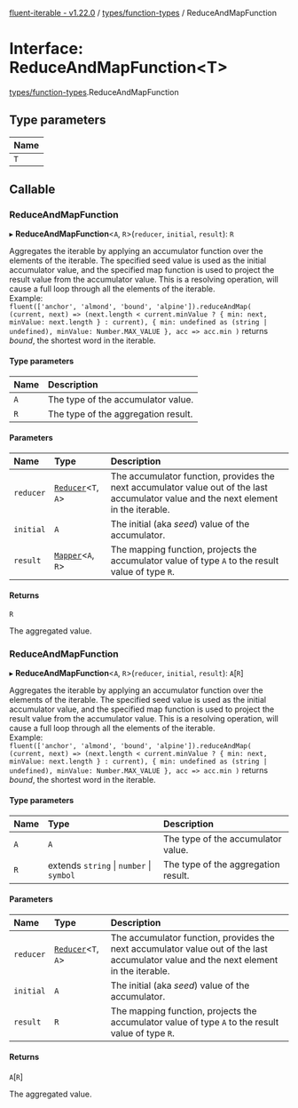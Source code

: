 [fluent-iterable - v1.22.0](../README.md) / [types/function-types](../modules/types_function_types.md) / ReduceAndMapFunction

# Interface: ReduceAndMapFunction<T\>

[types/function-types](../modules/types_function_types.md).ReduceAndMapFunction

## Type parameters

| Name |
| :------ |
| `T` |

## Callable

### ReduceAndMapFunction

▸ **ReduceAndMapFunction**<`A`, `R`\>(`reducer`, `initial`, `result`): `R`

Aggregates the iterable by applying an accumulator function over the elements of the iterable. The specified seed value is used as the initial accumulator value, and the specified map function is used to project the result value from the accumulator value. This is a resolving operation, will cause a full loop through all the elements of the iterable.<br>
  Example:<br>
    ```
    fluent(['anchor', 'almond', 'bound', 'alpine']).reduceAndMap(
      (current, next) => (next.length < current.minValue ? { min: next, minValue: next.length } : current),
      {
        min: undefined as (string | undefined),
        minValue: Number.MAX_VALUE
      },
      acc => acc.min
    )
    ``` returns *bound*, the shortest word in the iterable.

#### Type parameters

| Name | Description |
| :------ | :------ |
| `A` | The type of the accumulator value. |
| `R` | The type of the aggregation result. |

#### Parameters

| Name | Type | Description |
| :------ | :------ | :------ |
| `reducer` | [`Reducer`](index.Reducer.md)<`T`, `A`\> | The accumulator function, provides the next accumulator value out of the last accumulator value and the next element in the iterable. |
| `initial` | `A` | The initial (aka *seed*) value of the accumulator. |
| `result` | [`Mapper`](index.Mapper.md)<`A`, `R`\> | The mapping function, projects the accumulator value of type `A` to the result value of type `R`. |

#### Returns

`R`

The aggregated value.

### ReduceAndMapFunction

▸ **ReduceAndMapFunction**<`A`, `R`\>(`reducer`, `initial`, `result`): `A`[`R`]

Aggregates the iterable by applying an accumulator function over the elements of the iterable. The specified seed value is used as the initial accumulator value, and the specified map function is used to project the result value from the accumulator value. This is a resolving operation, will cause a full loop through all the elements of the iterable.<br>
  Example:<br>
    ```
    fluent(['anchor', 'almond', 'bound', 'alpine']).reduceAndMap(
      (current, next) => (next.length < current.minValue ? { min: next, minValue: next.length } : current),
      {
        min: undefined as (string | undefined),
        minValue: Number.MAX_VALUE
      },
      acc => acc.min
    )
    ``` returns *bound*, the shortest word in the iterable.

#### Type parameters

| Name | Type | Description |
| :------ | :------ | :------ |
| `A` | `A` | The type of the accumulator value. |
| `R` | extends `string` \| `number` \| `symbol` | The type of the aggregation result. |

#### Parameters

| Name | Type | Description |
| :------ | :------ | :------ |
| `reducer` | [`Reducer`](index.Reducer.md)<`T`, `A`\> | The accumulator function, provides the next accumulator value out of the last accumulator value and the next element in the iterable. |
| `initial` | `A` | The initial (aka *seed*) value of the accumulator. |
| `result` | `R` | The mapping function, projects the accumulator value of type `A` to the result value of type `R`. |

#### Returns

`A`[`R`]

The aggregated value.
